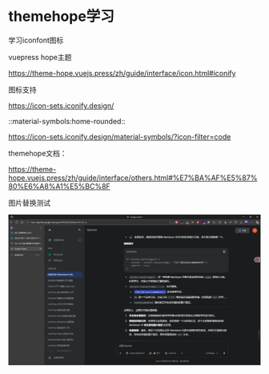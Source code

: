 # themehope学习

学习iconfont图标

vuepress hope主题

https://theme-hope.vuejs.press/zh/guide/interface/icon.html#iconify

图标支持

https://icon-sets.iconify.design/

::material-symbols:home-rounded::

https://icon-sets.iconify.design/material-symbols/?icon-filter=code

themehope文档：

https://theme-hope.vuejs.press/zh/guide/interface/others.html#%E7%BA%AF%E5%87%80%E6%A8%A1%E5%BC%8F

图片替换测试

![img.png](0b691.webp)